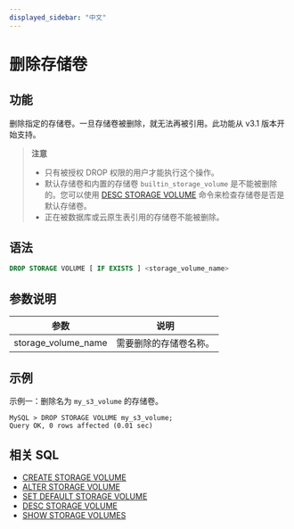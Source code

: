 ```yaml
---
displayed_sidebar: "中文"
---
```


# 删除存储卷

## 功能

删除指定的存储卷。一旦存储卷被删除，就无法再被引用。此功能从 v3.1 版本开始支持。

> **注意**
>
> - 只有被授权 DROP 权限的用户才能执行这个操作。
> - 默认存储卷和内置的存储卷 `builtin_storage_volume` 是不能被删除的。您可以使用 [DESC STORAGE VOLUME](./DESC_STORAGE_VOLUME.md) 命令来检查存储卷是否是默认存储卷。
> - 正在被数据库或云原生表引用的存储卷不能被删除。

## 语法

```SQL
DROP STORAGE VOLUME [ IF EXISTS ] <storage_volume_name>
```

## 参数说明

| **参数**            | **说明**               |
| ------------------- | ---------------------- |
| storage_volume_name | 需要删除的存储卷名称。 |

## 示例

示例一：删除名为 `my_s3_volume` 的存储卷。

```Plain
MySQL > DROP STORAGE VOLUME my_s3_volume;
Query OK, 0 rows affected (0.01 sec)
```

## 相关 SQL

- [CREATE STORAGE VOLUME](./CREATE_STORAGE_VOLUME.md)
- [ALTER STORAGE VOLUME](./ALTER_STORAGE_VOLUME.md)
- [SET DEFAULT STORAGE VOLUME](./SET_DEFAULT_STORAGE_VOLUME.md)
- [DESC STORAGE VOLUME](./DESC_STORAGE_VOLUME.md)
- [SHOW STORAGE VOLUMES](./SHOW_STORAGE_VOLUMES.md)